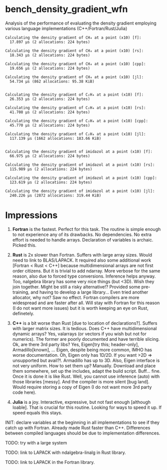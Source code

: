 # bench_density_gradient_wfn

Analysis of the performance of evaluating the density gradient
employing various language implementations (C++/Fortran/Rust/Julia)

```
Calculating the density gradient of CH₄ at a point (x10) [f]:
  17.897 μs (2 allocations: 224 bytes)

Calculating the density gradient of CH₄ at a point (x10) [rs]:
  18.343 μs (2 allocations: 224 bytes)

Calculating the density gradient of CH₄ at a point (x10) [cpp]:
  19.656 μs (2 allocations: 224 bytes)

Calculating the density gradient of CH₄ at a point (x10) [jl]:
  54.734 μs (862 allocations: 95.38 KiB)


Calculating the density gradient of C₂H₄ at a point (x10) [f]:
  26.353 μs (2 allocations: 224 bytes)

Calculating the density gradient of C₂H₄ at a point (x10) [rs]:
  41.708 μs (2 allocations: 224 bytes)

Calculating the density gradient of C₂H₄ at a point (x10) [cpp]:
  45.770 μs (2 allocations: 224 bytes)

Calculating the density gradient of C₂H₄ at a point (x10) [jl]:
  117.139 μs (1662 allocations: 183.66 KiB)


Calculating the density gradient of imidazol at a point (x10) [f]:
  66.975 μs (2 allocations: 224 bytes)

Calculating the density gradient of imidazol at a point (x10) [rs]:
  115.989 μs (2 allocations: 224 bytes)

Calculating the density gradient of imidazol at a point (x10) [cpp]:
  123.619 μs (2 allocations: 224 bytes)

Calculating the density gradient of imidazol at a point (x10) [jl]:
  240.226 μs (2872 allocations: 319.44 KiB)

```


Impressions
===========

1. **Fortran** is the fastest. Perfect for this task. The routine is simple enough to not
          experience any of its drawbacks. No dependencies. No extra effort is needed to
          handle arrays. Declaration of variables is archaic. Picked this.

3. **Rust** is 2x slower than Fortran. Suffers with large array sizes. Would need to link to BLAS/LAPACK.
       It required also some additional work [Fortran < Rust < C++]
       because multidimensional arrays are not first
       order citizens. But it is trivial to add ndarray.
       More verbose for the same reason, also due
       to forced type conversions. Inference helps anyway.
       Too, nalgebra library has some very nice things (but <3D).
       Wish they join together. Might be still a risky alternative!?
       Provided some pre-training, and having to develop a large library...
       Even tried another allocator, why not? Saw no effect.
       Fortran compilers are more widespread and are faster after all.
       Will stay with Fortran for this reason (I do not want more issues)
       but it is worth keeping an eye on Rust, definetely.

2. **C++** is a bit worse than Rust [due to location of declarations?].
      Suffers with larger matrix sizes. It is tedious.
      Does C++ have multidimensional dynamic arrays? Yes,
      valarrays (or vectors if you wish but not for numerics).
      The former are poorly documented and have terrible slicing.
      Ok, are there 3rd party libs? Yes, Eigen[try this; header-only], Armadillo[known], ...
      Eigen, despite being more common, IMHO has worse documentation.
      Oh, Eigen only has 1D/2D. If you want >2D => unsupported but avail?!.
      Armadillo has up to 3D. Also, Eigen interface is not very uniform.
      How to set them up? Manually. Download and place them somewhere,
      set up the includes, adapt the build script. Buff... fine. Once it is
      done it is like Rust. Well, you cannot use inference (auto)
      with those libraries [messy]. And the compiler is more silent [bug land].
      Would require storing a copy of Eigen (I do not want more 3rd party code here).

4. **Julia** is a joy. Interactive, expressive, but
        not fast enough [although loable]. That is crucial
        for this routine. Looking for ways to speed it up.
        If speed equals this stays.


INIT: declare variables at the beginning in all implementations
      to see if they catch up with Fortran.
      Already made Rust faster than C++. Differences between 
      compiled languages should be due to implementation differences.

TODO: try with a large system

TODO: link to LAPACK with ndalgebra-linalg in Rust library.

TODO: link to LAPACK in the Fortran library.

